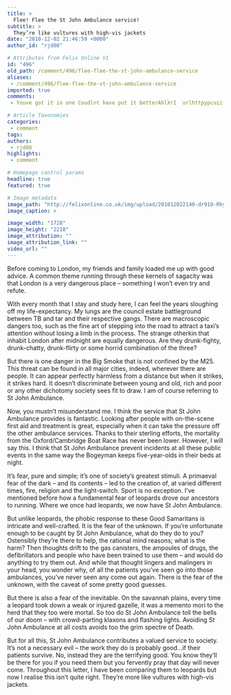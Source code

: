 ```yaml
---
title: >
  Flee! Flee the St John Ambulance service!
subtitle: >
  They’re like vultures with high-vis jackets
date: "2010-12-02 21:46:59 +0000"
author_id: "rjd08"

# Attributes from Felix Online V1
id: "496"
old_path: /comment/496/flee-flee-the-st-john-ambulance-service
aliases:
 - /comment/496/flee-flee-the-st-john-ambulance-service
imported: true
comments:
 - Youve got it in one Coudlnt have put it betterAhlXrI  urlhttpypcuiifeorzkcomypcuiifeorzkurl linkhttpdezsluytbehhcomdezsluytbehhlink httpkhvmlmkzlttxcom

# Article Taxonomies
categories:
 - comment
tags:
authors:
 - rjd08
highlights:
 - comment

# Homepage control params
headline: true
featured: true

# Image metadata
image_path: "http://felixonline.co.uk/img/upload/201012022140-dr910-RhyDavis.jpg"
image_caption: >

image_width: "1728"
image_height: "2218"
image_attribution: ""
image_attribution_link: ""
video_url: ""
---
```


Before coming to London, my friends and family loaded me up with good advice. A common theme running through these kernels of sagacity was that London is a very dangerous place – something I won’t even try and refute.

With every month that I stay and study here, I can feel the years sloughing off my life-expectancy. My lungs are the council estate battleground between TB and tar and their respective gangs. There are macroscopic dangers too, such as the fine art of stepping into the road to attract a taxi’s attention without losing a limb in the process. The strange otherkin that inhabit London after midnight are equally dangerous. Are they drunk-fighty, drunk-chatty, drunk-flirty or some horrid combination of the three?

But there is one danger in the Big Smoke that is not confined by the M25. This threat can be found in all major cities, indeed, wherever there are people. It can appear perfectly harmless from a distance but when it strikes, it strikes hard. It doesn’t discriminate between young and old, rich and poor or any other dichotomy society sees fit to draw. I am of course referring to St John Ambulance.

Now, you mustn’t misunderstand me. I think the service that St John Ambulance provides is fantastic. Looking after people with on-the-scene first aid and treatment is great, especially when it can take the pressure off the other ambulance services. Thanks to their sterling efforts, the mortality from the Oxford/Cambridge Boat Race has never been lower. However, I will say this. I think that St John Ambulance prevent incidents at all these public events in the same way the Bogeyman keeps five-year-olds in their beds at night.

It’s fear, pure and simple; it’s one of society’s greatest stimuli. A primaeval fear of the dark – and its contents – led to the creation of, at varied different times, fire, religion and the light-switch. Sport is no exception. I’ve mentioned before how a fundamental fear of leopards drove our ancestors to running. Where we once had leopards, we now have St John Ambulance.

But unlike leopards, the phobic response to these Good Samaritans is intricate and well-crafted. It is the fear of the unknown. If you’re unfortunate enough to be caught by St John Ambulance, what do they do to you? Ostensibly they’re there to help, the rational mind reasons; what is the harm? Then thoughts drift to the gas canisters, the ampoules of drugs, the defibrillators and people who have been trained to use them – and would do anything to try them out. And while that thought lingers and malingers in your head, you wonder why, of all the patients you’ve seen go into those ambulances, you’ve never seen any come out again. There is the fear of the unknown, with the caveat of some pretty good guesses.

But there is also a fear of the inevitable. On the savannah plains, every time a leopard took down a weak or injured gazelle, it was a memento mori to the herd that they too were mortal. So too do St John Ambulance toll the bells of our doom – with crowd-parting klaxons and flashing lights. Avoiding St John Ambulance at all costs avoids too the grim spectre of Death.

But for all this, St John Ambulance contributes a valued service to society. It’s not a necessary evil – the work they do is probably good...if their patients survive. No, instead they are the terrifying good. You know they’ll be there for you if you need them but you fervently pray that day will never come. Throughout this letter, I have been comparing them to leopards but now I realise this isn’t quite right. They’re more like vultures with high-vis jackets.
